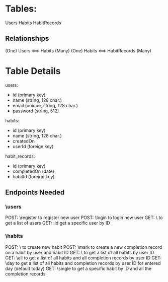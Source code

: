 # Tables:

Users
Habits
HabitRecords

## Relationships

(One) Users <==> Habits (Many)
(One) Habits <==> HabitRecords (Many)

# Table Details

users:
- id (primary key)
- name (string, 128 char.)
- email (unique, string, 128 char.)
- password (string, 512)

habits:
- id (primary key)
- name (string, 128 char.)
- createdOn
- userId (foreign key)

habit_records:
- id (primary key)
- completedOn (date) 
- habitId (foreign key)

## Endpoints Needed

### \users

POST: \register to register new user
POST: \login to login new user
GET: \ to get a list of users
GET: \:id get a specific user by ID

### \habits

POST: \ to create new habit
POST: \mark to create a new completion record on a habit by user and habit ID
GET: \ to get a list of all habits by user ID
GET: \all to get a list of all habits and all completion records by user ID
GET: \day to get a list of all habits and completion records by user ID for entered day (default today)
GET: \single to get a specific habit by ID and all the completion records
